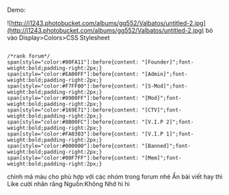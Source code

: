 Demo:

![http://i1243.photobucket.com/albums/gg552/Valbatos/untitled-2.jpg](http://i1243.photobucket.com/albums/gg552/Valbatos/untitled-2.jpg)
bỏ vào Display>Colors>CSS Stylesheet

```

/*rank forum*/
span[style="color:#00FA11"]:before{content: "[Founder]";font-weight:bold;padding-right:2px;}
span[style="color:#EA00FF"]:before{content: "[Admin]";font-weight:bold;padding-right:2px;}
span[style="color:#F7FF00"]:before{content: "[S-Mod]";font-weight:bold;padding-right:2px;}
span[style="color:#0900FF"]:before{content: "[Mod]";font-weight:bold;padding-right:2px;}
span[style="color:#169E71"]:before{content: "[CTV]";font-weight:bold;padding-right:2px;}
span[style="color:#8B00FC"]:before{content: "[V.I.P 2]";font-weight:bold;padding-right:2px;}
span[style="color:#FA0303"]:before{content: "[V.I.P 1]";font-weight:bold;padding-right:2px;}
span[style="color:#000000"]:before{content: "[Banned]";font-weight:bold;padding-right:2px;}
span[style="color:#00F7FF"]:before{content: "[Mem]";font-weight:bold;padding-right:2px;}

```

chỉnh mã màu cho phù hợp với các nhóm trong forum nhé
Ẩn bài viết
hay thì Like cười nhăn răng
Nguồn:Không Nhớ hi hi